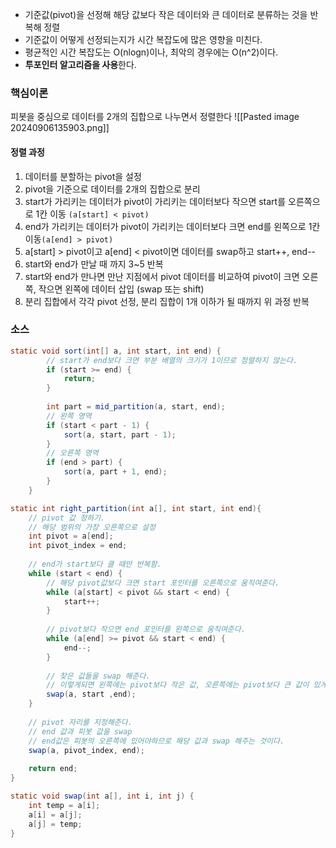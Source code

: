 * 기준값(pivot)을 선정해 해당 값보다 작은 데이터와 큰 데이터로 분류하는 것을 반복해 정렬
* 기준값이 어떻게 선정되는지가 시간 복잡도에 많은 영향을 미친다.
* 평균적인 시간 복잡도는 O(nlogn)이나, 최악의 경우에는 O(n^2)이다.
* **투포인터 알고리즘을 사용**한다.

### 핵심이론

피봇을 중심으로 데이터를 2개의 집합으로 나누면서 정렬한다
![[Pasted image 20240906135903.png]]

#### 정렬 과정

1. 데이터를 분할하는 pivot을 설정
2. pivot을 기준으로 데이터를 2개의 집합으로 분리
3. start가 가리키는 데이터가 pivot이 가리키는 데이터보다 작으면 start를 오른쪽으로 1칸 이동 `(a[start] < pivot)`
4. end가 가리키는 데이터가 pivot이 가리키는 데이터보다 크면 end를 왼쪽으로 1칸 이동`(a[end] > pivot)`
5. a[start] > pivot이고 a[end] < pivot이면 데이터를 swap하고 start++, end--
6. start와 end가 만날 때 까지 3~5 반복
7. start와 end가 만나면 만난 지점에서 pivot 데이터를 비교하여 pivot이 크면 오른쪽, 작으면 왼쪽에 데이터 삽입 (swap 또는 shift)
8. 분리 집합에서 각각 pivot 선정, 분리 집합이 1개 이하가 될 때까지 위 과정 반복

### 소스

```java
static void sort(int[] a, int start, int end) {  
        // start가 end보다 크면 부분 배열의 크기가 1이므로 정렬하지 않는다.  
        if (start >= end) {  
            return;  
        }  
  
        int part = mid_partition(a, start, end);  
        // 왼쪽 영역  
        if (start < part - 1) {  
            sort(a, start, part - 1);  
        }  
        // 오른쪽 영역  
        if (end > part) {    
            sort(a, part + 1, end);
        }  
    }

static int right_partition(int a[], int start, int end){  
    // pivot 값 정하기.  
    // 해당 범위의 가장 오른쪽으로 설정  
    int pivot = a[end];  
    int pivot_index = end;  
  
    // end가 start보다 클 때만 반복함.  
    while (start < end) {  
        // 해당 pivot값보다 크면 start 포인터를 오른쪽으로 움직여준다.  
        while (a[start] < pivot && start < end) {  
            start++;  
        }  
  
        // pivot보다 작으면 end 포인터를 왼쪽으로 움직여준다.  
        while (a[end] >= pivot && start < end) {  
            end--;  
        }  
  
        // 찾은 값들을 swap 해준다.  
        // 이렇게되면 왼쪽에는 pivot보다 작은 값, 오른쪽에는 pivot보다 큰 값이 있게 된다.  
        swap(a, start ,end);  
    }  
  
    // pivot 자리를 지정해준다.  
    // end 값과 피봇 값을 swap    
    // end값은 피봇의 오른쪽에 있어야하므로 해당 값과 swap 해주는 것이다.  
    swap(a, pivot_index, end);  
  
    return end;  
}

static void swap(int a[], int i, int j) {  
    int temp = a[i];  
    a[i] = a[j];  
    a[j] = temp;  
}
```



